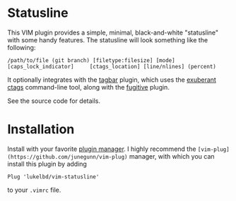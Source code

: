 # Statusline
This VIM plugin provides a simple, minimal, black-and-white "statusline" with some handy features. The statusline will look something like the following:

```
/path/to/file (git branch) [filetype:filesize] [mode] [caps_lock_indicator]     [ctags_location] [line/nlines] (percent)
```

It optionally integrates with the [tagbar](https://github.com/majutsushi/tagbar) plugin, which uses the [exuberant ctags](http://ctags.sourceforge.net/) command-line tool, along with the [fugitive](https://github.com/tpope/vim-fugitive) plugin.

See the source code for details.

# Installation
Install with your favorite [plugin manager](https://vi.stackexchange.com/questions/388/what-is-the-difference-between-the-vim-plugin-managers). I highly recommend the `[vim-plug](https://github.com/junegunn/vim-plug)` manager, with which you can install this plugin by adding
```
Plug 'lukelbd/vim-statusline'
```
to your `.vimrc` file.

